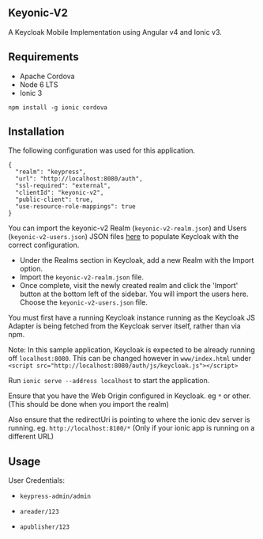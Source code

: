 ## Keyonic-V2
A Keycloak Mobile Implementation using Angular v4 and Ionic v3.

## Requirements
* Apache Cordova
* Node 6 LTS
* Ionic 3

`npm install -g ionic cordova`

## Installation
The following configuration was used for this application.

```
{
  "realm": "keypress",
  "url": "http://localhost:8080/auth",
  "ssl-required": "external",
  "clientId": "keyonic-v2",
  "public-client": true,
  "use-resource-role-mappings": true
}
```
You can import the keyonic-v2 Realm (`keyonic-v2-realm.json`) and Users (`keyonic-v2-users.json`) JSON files [here](https://github.com/TommyJ1994/keypress/tree/master/keycloak) to populate Keycloak with the correct configuration.

* Under the Realms section in Keycloak, add a new Realm with the Import option.
* Import the `keyonic-v2-realm.json` file.
* Once complete, visit the newly created realm and click the 'Import' button at the bottom left of the sidebar. You will import the users here. Choose the `keyonic-v2-users.json` file.

You must first have a running Keycloak instance running as the Keycloak JS Adapter is being fetched from the Keycloak server itself, rather than via npm.

Note: In this sample application, Keycloak is expected to be already running off `localhost:8080`. This can be changed however in `www/index.html` under `<script src="http://localhost:8080/auth/js/keycloak.js"></script>`

Run `ionic serve --address localhost` to start the application.

Ensure that you have the Web Origin configured in Keycloak. eg `*` or other. (This should be done when you import the realm)

Also ensure that the redirectUri is pointing to where the ionic dev server is running. eg. `http://localhost:8100/*` (Only if your ionic app is running on a different URL)

## Usage

User Credentials:

* `keypress-admin/admin`

* `areader/123`

* `apublisher/123`